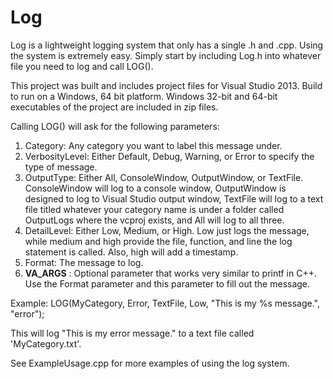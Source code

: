 # Log

Log is a lightweight logging system that only has a single .h and .cpp. Using the system is extremely easy. Simply start by including Log.h into whatever file you need to log and call LOG().

This project was built and includes project files for Visual Studio 2013. Build to run on a Windows, 64 bit platform. Windows 32-bit and 64-bit executables of the project are included in zip files.

Calling LOG() will ask for the following parameters:
  1. Category: Any category you want to label this message under.
  2. VerbosityLevel: Either Default, Debug, Warning, or Error to specify the type of message.
  3. OutputType: Either All, ConsoleWindow, OutputWindow, or TextFile. ConsoleWindow will log to a console window, OutputWindow is designed to log to Visual Studio output window, TextFile will log to a text file titled whatever your category name is under a folder called OutputLogs where the vcproj exists, and All will log to all three.
  4. DetailLevel: Either Low, Medium, or High. Low just logs the message, while medium and high provide the file, function, and line the log statement is called. Also, high will add a timestamp.
  5. Format: The message to log.
  6.  __VA_ARGS__ : Optional parameter that works very similar to printf in C++. Use the Format parameter and this parameter to fill out the message.

Example:
LOG(MyCategory, Error, TextFile, Low, "This is my %s message.", "error");

This will log "This is my error message." to a text file called 'MyCategory.txt'.

See ExampleUsage.cpp for more examples of using the log system.
